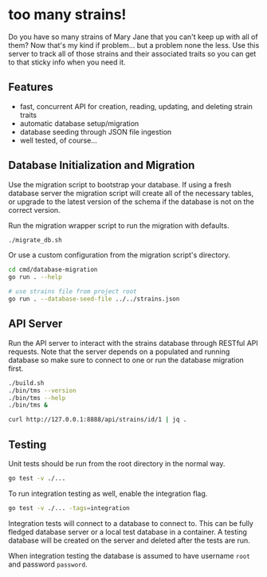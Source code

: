 # too many strains!

Do you have so many strains of Mary Jane that you can't keep up with all of them?  Now that's my kind if problem...
but a problem none the less.  Use this server to track all of those strains and their associated traits so you
can get to that sticky info when you need it.

## Features
- fast, concurrent API for creation, reading, updating, and deleting strain traits
- automatic database setup/migration
- database seeding through JSON file ingestion
- well tested, of course...

## Database Initialization and Migration
Use the migration script to bootstrap your database.  If using a fresh database server
the migration script will create all of the necessary tables, or upgrade to the latest version of the schema
if the database is not on the correct version.

Run the migration wrapper script to run the migration with defaults.
```bash
./migrate_db.sh
```

Or use a custom configuration from the migration script's directory.
```bash
cd cmd/database-migration
go run . --help

# use strains file from project root
go run . --database-seed-file ../../strains.json
```

## API Server
Run the API server to interact with the strains database through RESTful API requests. Note that the server depends on
a populated and running database so make sure to connect to one or run the database migration first.
```bash
./build.sh
./bin/tms --version
./bin/tms --help
./bin/tms &

curl http://127.0.0.1:8888/api/strains/id/1 | jq .
```

## Testing
Unit tests should be run from the root directory in the normal way.
```bash
go test -v ./...
```

To run integration testing as well, enable the integration flag.
```bash
go test -v ./... -tags=integration
```

Integration tests will connect to a database to connect to.  This can be fully fledged database
server or a local test database in a container.  A testing database will be created on the server
and deleted after the tests are run.

When integration testing the database is assumed to have username `root` and password `password`.
